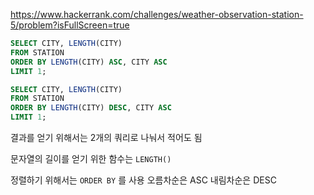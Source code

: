 https://www.hackerrank.com/challenges/weather-observation-station-5/problem?isFullScreen=true

```SQL
SELECT CITY, LENGTH(CITY) 
FROM STATION
ORDER BY LENGTH(CITY) ASC, CITY ASC
LIMIT 1;

SELECT CITY, LENGTH(CITY) 
FROM STATION
ORDER BY LENGTH(CITY) DESC, CITY ASC
LIMIT 1;
```

결과를 얻기 위해서는 2개의 쿼리로 나눠서 적어도 됨

문자열의 길이를 얻기 위한 함수는 `LENGTH()`

정렬하기 위해서는 `ORDER BY` 를 사용
오름차순은 ASC 내림차순은 DESC
